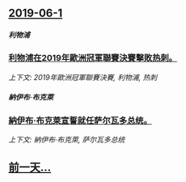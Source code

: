 ## [2019-06-1](/news/2019/06/1/index.md)

##### 利物浦
### [利物浦在2019年歐洲冠軍聯賽決賽擊敗热刺。 ](/news/2019/06/1/利物浦在2019年歐洲冠軍聯賽決賽擊敗热刺.md)
_上下文: 2019年歐洲冠軍聯賽決賽, 利物浦, 热刺_

##### 納伊布·布克萊
### [納伊布·布克萊宣誓就任萨尔瓦多总统。 ](/news/2019/06/1/納伊布-布克萊宣誓就任萨尔瓦多总统.md)
_上下文: 納伊布·布克萊, 萨尔瓦多总统_

## [前一天...](/news/2019/05/31/index.md)

